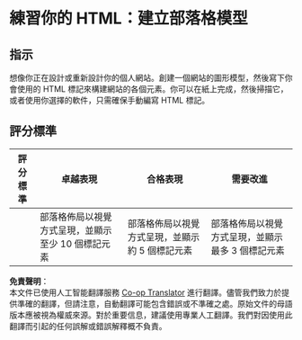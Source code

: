<!--
CO_OP_TRANSLATOR_METADATA:
{
  "original_hash": "970776c81401c9aacb34f365edac6b53",
  "translation_date": "2025-08-23T22:26:38+00:00",
  "source_file": "3-terrarium/1-intro-to-html/assignment.md",
  "language_code": "hk"
}
-->
# 練習你的 HTML：建立部落格模型

## 指示

想像你正在設計或重新設計你的個人網站。創建一個網站的圖形模型，然後寫下你會使用的 HTML 標記來構建網站的各個元素。你可以在紙上完成，然後掃描它，或者使用你選擇的軟件，只需確保手動編寫 HTML 標記。

## 評分標準

| 評分標準 | 卓越表現                                                                           | 合格表現                                                                         | 需要改進                                                                 |
| -------- | ----------------------------------------------------------------------------------- | -------------------------------------------------------------------------------- | ------------------------------------------------------------------------- |
|          | 部落格佈局以視覺方式呈現，並顯示至少 10 個標記元素                                  | 部落格佈局以視覺方式呈現，並顯示約 5 個標記元素                                  | 部落格佈局以視覺方式呈現，並顯示最多 3 個標記元素                          |

**免責聲明**：  
本文件已使用人工智能翻譯服務 [Co-op Translator](https://github.com/Azure/co-op-translator) 進行翻譯。儘管我們致力於提供準確的翻譯，但請注意，自動翻譯可能包含錯誤或不準確之處。原始文件的母語版本應被視為權威來源。對於重要信息，建議使用專業人工翻譯。我們對因使用此翻譯而引起的任何誤解或錯誤解釋概不負責。